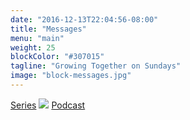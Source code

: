 ```yaml
---
date: "2016-12-13T22:04:56-08:00"
title: "Messages"
menu: "main"
weight: 25
blockColor: "#307015"
tagline: "Growing Together on Sundays"
image: "block-messages.jpg"
---
```


<div class="page-buttons">
  <a href="series/">Series</a>
  <img class="separator" src="img/nav-separator.png" />
  <a href="podcast/index.xml">Podcast</a>
</div>

